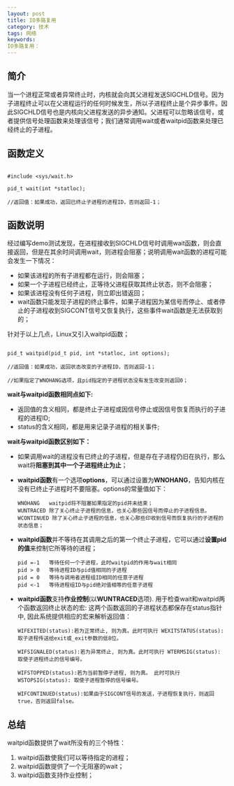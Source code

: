 ```yaml
---
layout: post
title: IO多路复用
category: 技术
tags: 网络
keywords: 
IO多路复用： 
---
```



简介
---

当一个进程正常或者异常终止时，内核就会向其父进程发送SIGCHLD信号。因为子进程终止可以在父进程运行的任何时候发生，所以子进程终止是个异步事件。因此SIGCHLD信号也是内核向父进程发送的异步通知。父进程可以忽略该信号，或者提供信号处理函数来处理该信号；我们通常调用wait或者waitpid函数来处理已经终止的子进程。

函数定义
---

~~~

#include <sys/wait.h>

pid_t wait(int *statloc);

//返回值：如果成功，返回已终止子进程的进程ID，否则返回-1；

~~~

函数说明
---

经过编写demo测试发现，在进程接收到SIGCHLD信号时调用wait函数，则会直接返回，但是在其余时间调用wait，则进程会阻塞；说明调用wait函数的进程可能会发生一下情况：

- 如果该进程的所有子进程都在运行，则会阻塞；
- 如果一个子进程已经终止，正等待父进程获取其终止状态，则不会阻塞；
- 如果该进程没有任何子进程，则立即出错返回；
- wait函数只能发现子进程的终止事件，如果子进程因为某信号而停止、或者停止的子进程收到SIGCONT信号又恢复执行，这些事件wait函数是无法获取到的；

针对于以上几点，Linux又引入waitpid函数；

~~~

pid_t waitpid(pid_t pid, int *statloc, int options);

//返回值：如果成功，返回状态改变的子进程ID，否则返回-1；

//如果指定了WNOHANG选项，且pid指定的子进程状态没有发生改变则返回0；

~~~

**wait与waitpid函数相同点如下:**
- 返回值的含义相同，都是终止子进程或因信号停止或因信号恢复而执行的子进程的进程ID;
- status的含义相同，都是用来记录子进程的相关事件;


**wait与waitpid函数区别如下：**

- 如果调用wait的进程没有已终止的子进程，但是存在子进程仍旧在执行，那么wait将**阻塞到其中一个子进程终止为止**；

- **waitpid函数**有一个选项**options**，可以通过设置为**WNOHANG**，告知内核在没有已终止子进程时不要阻塞。options的常量值如下：
	~~~
	WNOHANG   waitpid将不阻塞如果指定的pid并未结束；
	WUNTRACED 除了关心终止子进程的信息，也关心那些因信号而停止的子进程信息。
	WCONTINUED 除了关心终止子进程的信息，也关心那些印收到信号而恢复执行的子进程的状态信息； 
	~~~
- **waitpid函数**并不等待在其调用之后的第一个终止子进程，它可以通过**设置pid的值**来控制它所等待的进程；

	~~~
	pid =-1   等待任何一个子进程，此时waitpid的作用与wait相同
	pid > 0   等待进程ID与pid值相同的子进程
	pid = 0   等待与调用者进程组ID相同的任意子进程
	pid <-1   等待进程组ID与pid绝对值相等的任意子进程
	~~~
- **waitpid函数**支持**作业控制**(以**WUNTRACED**选项). 用于检查wait和waitpid两个函数返回终止状态的宏: 这两个函数返回的子进程状态都保存在status指针中, 因此系统提供相应的宏来解析返回值：

	~~~
	WIFEXITED(status):若为正常终止, 则为真。此时可执行 WEXITSTATUS(status): 取子进程传送给exit或_exit参数的低8位。 
	
	WIFSIGNALED(status):若为异常终止, 则为真。此时可执行 WTERMSIG(status): 取使子进程终止的信号编号。
	
	WIFSTOPPED(status):若为当前暂停子进程, 则为真。 此时可执行 WSTOPSIG(status): 取使子进程暂停的信号编号。
	
	WIFCONTINUED(status):如果由于SIGCONT信号的发送，子进程恢复执行，则返回true，否则返回false。
	~~~

总结
---
waitpid函数提供了wait所没有的三个特性：
1. waitpid函数使我们可以等待指定的进程；
2. waitpid函数提供了一个无阻塞的wait；
3. waitpid函数支持作业控制；